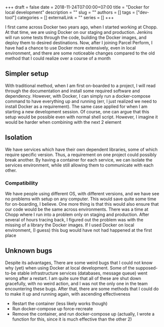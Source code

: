 +++ 
draft = false
date = 2018-11-24T07:00:00+07:00
title = "Docker for local development"
description = ""
slug = ""
authors = []
tags = ["dev-tool"]
categories = []
externalLink = ""
series = []
+++

I first came across Docker two years ago, when I started working at Chopp. At that time, we are using Docker on our staging and production. Jenkins will run some tests through the code, building the Docker images, and deploy them to desired destinations. Now, after I joining Parcel Perform, I have had a chance to use Docker more extensively, even in local environment, and there are some noticeable changes compared to the old method that I could realize over a course of a month

## Simpler setup

With traditional method, when I am first on-boarded to a project, I will read through the documentation and install some required software and dependency. However, with Docker, I can simply run a docker-compose command to have everything up and running (err, I just realized we need to install Docker as a requirement). The same case applied for when I am starting a new development session. Of course, one can argue that this setup would be possible even with normal shell script. However, I imagine it would be harder when combining with the next 2 element

## Isolation
We have services which have their own dependent libraries, some of which require specific version. Thus, a requirement on one project could possibly break another. By having a container for each service, we can isolate the services environment, while still allowing them to communicate with each other.

### Compatibility
We have people using different OS, with different versions, and we have see no problems with setup on any computer. This would save quite some time for on-boarding, I believe. One more thing is that this would also ensure that our code would be the same across environments. There was a time at Chopp where I run into a problem only on staging and production. After several of hours tracing back, I figured out the problem was with the missing of a library the Docker images. If I used Docker on local environment, (I guess) this bug would have not had happened at the first place

## Unknown bugs
Despite its advantages, There are some weird bugs that I could not know why (yet) when using Docker at local development. Some of the supposed-to-be stable infrastructure services (databases, message queue) went wrong after a restart. I am quite sure that all of these are shut down gracefully, with no weird action, and I was not the only one in the team encountering these bugs. After that, there are some methods that I could do to make it up and running again, with ascending effectiveness
- Restart the container (less likely works though)
- Run docker-compose up force-recreate
- Remove the container, and run docker-compose up (actually, I wrote a function for this, since it is much effective than the other 2)